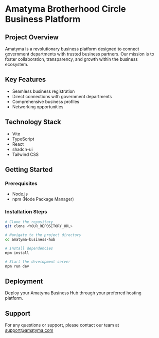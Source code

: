 
# Amatyma Brotherhood Circle Business Platform

## Project Overview

Amatyma is a revolutionary business platform designed to connect government departments with trusted business partners. Our mission is to foster collaboration, transparency, and growth within the business ecosystem.

## Key Features

- Seamless business registration
- Direct connections with government departments
- Comprehensive business profiles
- Networking opportunities

## Technology Stack

- Vite
- TypeScript
- React
- shadcn-ui
- Tailwind CSS

## Getting Started

### Prerequisites

- Node.js
- npm (Node Package Manager)

### Installation Steps

```sh
# Clone the repository
git clone <YOUR_REPOSITORY_URL>

# Navigate to the project directory
cd amatyma-business-hub

# Install dependencies
npm install

# Start the development server
npm run dev
```

## Deployment

Deploy your Amatyma Business Hub through your preferred hosting platform.

## Support

For any questions or support, please contact our team at support@amatyma.com
